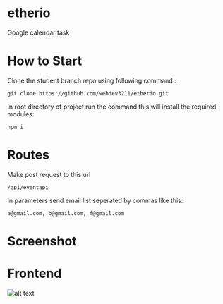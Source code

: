 # etherio
Google calendar task



# How to Start
Clone the student branch repo using following command :
```
git clone https://github.com/webdev3211/etherio.git

```

In root directory of project run the command this will install the required modules:
```
npm i
```

# Routes

Make post request to this url
```
/api/eventapi
```

In parameters send email list seperated by commas
like this:
```
a@gmail.com, b@gmail.com, f@gmail.com
```


# Screenshot

# Frontend
![alt text](https://i.ibb.co/VQvsZmg/googlecalendar.png)

